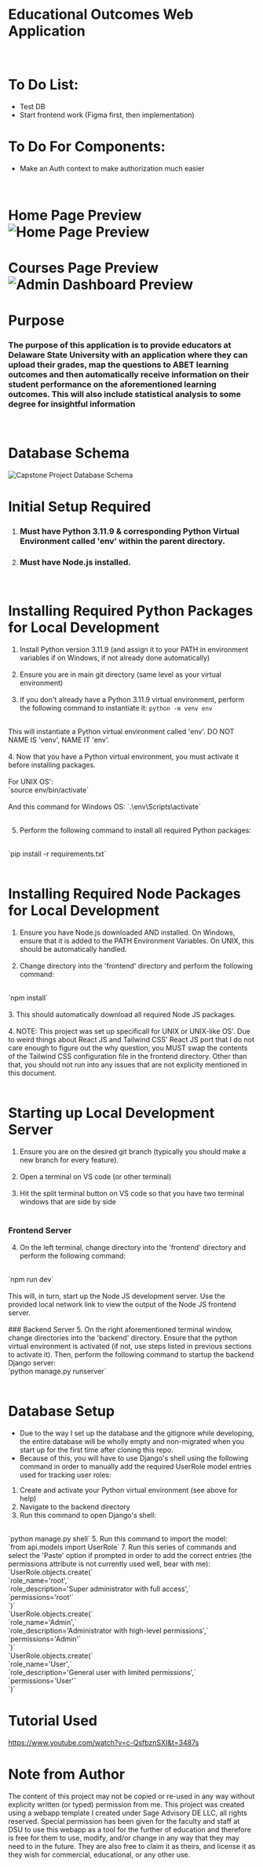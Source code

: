 # Educational Outcomes Web Application
<br>

# To Do List:
- Test DB
- Start frontend work (Figma first, then implementation)

# To Do For Components:
- Make an Auth context to make authorization much easier

<br>

# Home Page Preview ![Home Page Preview](frontend/src/assets/PreviewsForReadMe/homePage.png)

# Courses Page Preview ![Admin Dashboard Preview](frontend/src/assets/PreviewsForReadMe/coursesPage.png)

# Purpose
### The purpose of this application is to provide educators at Delaware State University with an application where they can upload their grades, map the questions to ABET learning outcomes and then automatically receive information on their student performance on the aforementioned learning outcomes. This will also include statistical analysis to some degree for insightful information

<br>

# Database Schema 
![Capstone Project Database Schema](frontend/src/assets/DatabaseSchema/CapstoneProjectDatabasSchema_FourthIteration.png)

# Initial Setup Required
1. ### Must have Python 3.11.9 & corresponding Python Virtual Environment called 'env' within the parent directory.
2. ### Must have Node.js installed.
<br>

# Installing Required Python Packages for Local Development
1. Install Python version 3.11.9 (and assign it to your PATH in environment variables if on Windows, if not already done automatically)
<br><br>
2. Ensure you are in main git directory (same level as your virtual environment)
<br><br>
3. If you don't already have a Python 3.11.9 virtual environment, perform the following command to instantiate it: 
`python -m venv env`
<br>
This will instantiate a Python virtual environment called 'env'. DO NOT NAME IS 'venv', NAME IT 'env'.
<br><br>
4. Now that you have a Python virtual environment, you must activate it before installing packages. 
<br><br>
For UNIX OS':
<br>
`source env/bin/activate`
<br><br>
And this command for Windows OS:
`.\env\Scripts\activate`
<br><br>

5. Perform the following command to install all required Python packages: 
<br>
`pip install -r requirements.txt`
<br><br>

# Installing Required Node Packages for Local Development
1. Ensure you have Node.js downloaded AND installed. On Windows, ensure that it is added to the PATH Environment Variables. On UNIX, this should be automatically handled.
<br><br>
2. Change directory into the 'frontend' directory and perform the following command:
<br>
`npm install`
<br><br>
3. This should automatically download all required Node JS packages.
<br><br>
4. NOTE: This project was set up specificall for UNIX or UNIX-like OS'. Due to weird things about React JS and Tailwind CSS' React JS port that I do not care enough to figure out the why question, you MUST swap the contents of the Tailwind CSS configuration file in the frontend directory. Other than that, you should not run into any issues that are not explicity mentioned in this document.
<br><br>

# Starting up Local Development Server
1. Ensure you are on the desired git branch (typically you should make a new branch for every feature).
<br><br>
2. Open a terminal on VS code (or other terminal)
<br><br>
3. Hit the split terminal button on VS code so that you have two terminal windows that are side by side
<br><br>
### Frontend Server
4. On the left terminal, change directory into the 'frontend' directory and perform the following command:
<br>
`npm run dev`
<br><br>
This will, in turn, start up the Node JS development server. Use the provided local network link to view the output of the Node JS frontend server.
<br><br>
### Backend Server
5. On the right aforementioned terminal window, change directories into the 'backend' directory. Ensure that the python virtual environment is activated (if not, use steps listed in previous sections to activate it). Then, perform the following command to startup the backend Django server:
<br>
`python manage.py runserver`
<br><br>

# Database Setup
- Due to the way I set up the database and the gitignore while developing, the entire database will be wholly empty and non-migrated when you start up for the first time after cloning this repo.
- Because of this, you will have to use Django's shell using the following command in order to manually add the required UserRole model entries used for tracking user roles:
1. Create and activate your Python virtual environment (see above for help)
2. Navigate to the backend directory
3. Run this command to open Django's shell:
<br>
`python manage.py shell`
5. Run this command to import the model:
<br>
`from api.models import UserRole`
7. Run this series of commands and select the 'Paste' option if prompted in order to add the correct entries (the permissions attribute is not currently used well, bear with me):
<br>
`UserRole.objects.create(`<br>
    `role_name='root',`<br>
    `role_description='Super administrator with full access',`<br>
    `permissions='root'`<br>
`)`<br>
`UserRole.objects.create(`<br>
    `role_name='Admin',`<br>
    `role_description='Administrator with high-level permissions',`<br>
    `permissions='Admin'`<br>
`)`<br>
`UserRole.objects.create(`<br>
    `role_name='User',`<br>
    `role_description='General user with limited permissions',`<br>
    `permissions='User'`<br>
`)`<br>


# Tutorial Used
https://www.youtube.com/watch?v=c-QsfbznSXI&t=3487s

# Note from Author
The content of this project may not be copied or re-used in any way without explicity written (or typed) permission from me. This project was created using a webapp template I created under Sage Advisory DE LLC, all rights reserved. Special permission has been given for the faculty and staff at DSU to use this webapp as a tool for the further of education and therefore is free for them to use, modify, and/or change in any way that they may need to in the future. They are also free to claim it as theirs, and license it as they wish for commercial, educational, or any other use.
